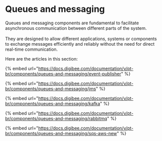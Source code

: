 # Queues and messaging

Queues and messaging components are fundamental to facilitate asynchronous communication between different parts of the system. \
\
They are designed to allow different applications, systems or components to exchange messages efficiently and reliably without the need for direct real-time communication.



Here are the articles in this section:&#x20;

{% embed url="https://docs.digibee.com/documentation/v/pt-br/components/queues-and-messaging/event-publisher" %}

{% embed url="https://docs.digibee.com/documentation/v/pt-br/components/queues-and-messaging/jms" %}

{% embed url="https://docs.digibee.com/documentation/v/pt-br/components/queues-and-messaging/kafka" %}

{% embed url="https://docs.digibee.com/documentation/v/pt-br/components/queues-and-messaging/rabbitmq" %}

{% embed url="https://docs.digibee.com/documentation/v/pt-br/components/queues-and-messaging/sqs-aws-new" %}
